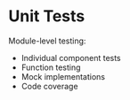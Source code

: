 # Unit Tests

Module-level testing:
- Individual component tests
- Function testing
- Mock implementations
- Code coverage